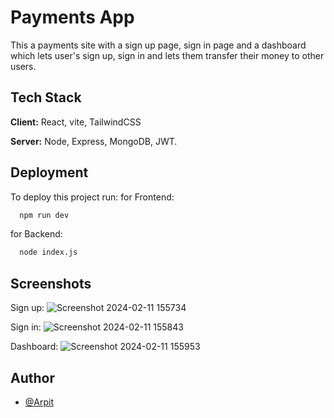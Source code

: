 
# Payments App

This a payments site with a sign up page, sign in page and a dashboard which lets user's sign up, sign in and lets them transfer their money to other users.





## Tech Stack

**Client:** React, vite, TailwindCSS

**Server:** Node, Express, MongoDB, JWT.


## Deployment

To deploy this project run: for Frontend:

```bash
  npm run dev
```
for Backend:
```bash
  node index.js
```

## Screenshots
Sign up:
![Screenshot 2024-02-11 155734](https://github.com/Arpit-paliwal555/paymentsApp/assets/89298013/3f60dfd3-c3a1-41fc-8614-2778ba41cd06)

Sign in:
![Screenshot 2024-02-11 155843](https://github.com/Arpit-paliwal555/paymentsApp/assets/89298013/2a75fc53-4753-42fb-924c-32db45093644)

Dashboard: 
![Screenshot 2024-02-11 155953](https://github.com/Arpit-paliwal555/paymentsApp/assets/89298013/6fe36d34-d791-40d2-a097-db4dd8e6ef3e)

## Author

- [@Arpit](https://www.github.com/Arpit-paliwal555)

